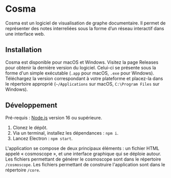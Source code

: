 # Cosma

Cosma est un logiciel de visualisation de graphe documentaire. Il permet de représenter des notes interreliées sous la forme d’un réseau interactif dans une interface web.

## Installation

Cosma est disponible pour macOS et Windows. Visitez la page Releases pour obtenir la dernière version du logiciel. Celui-ci se présente sous la forme d'un simple exécutable (`.app` pour macOS, `.exe` pour Windows). Téléchargez la version correspondant à votre plateforme et placez-la dans le répertoire approprié (`~/Applications` sur macOS, `C:\Program Files` sur Windows).

## Développement

Pré-requis : [Node.js](https://nodejs.org/fr/) version 16 ou supérieure.

1. Clonez le dépôt.
2. Via un terminal, installez les dépendances : `npm i`.
3. Lancez Electron : `npm start`.

L'application se compose de deux principaux éléments : un fichier HTML appelé « cosmoscope », et une interface graphique qui se déploie autour. Les fichiers permettant de générer le cosmoscope sont dans le répertoire `/cosmoscope`. Les fichiers permettant de construire l'application sont dans le répertoire `/core`.
